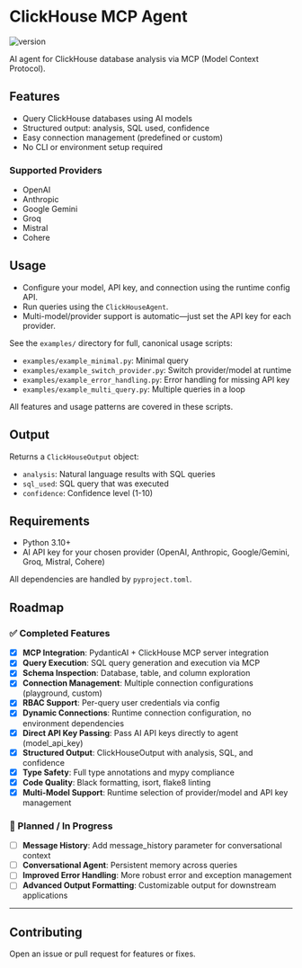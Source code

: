 # ClickHouse MCP Agent

![version](https://img.shields.io/badge/version-0.3.1a0-blue)

AI agent for ClickHouse database analysis via MCP (Model Context Protocol).

## Features

- Query ClickHouse databases using AI models
- Structured output: analysis, SQL used, confidence
- Easy connection management (predefined or custom)
- No CLI or environment setup required

### Supported Providers

- OpenAI
- Anthropic
- Google Gemini
- Groq
- Mistral
- Cohere

## Usage

- Configure your model, API key, and connection using the runtime config API.
- Run queries using the `ClickHouseAgent`.
- Multi-model/provider support is automatic—just set the API key for each provider.

See the `examples/` directory for full, canonical usage scripts:

- `examples/example_minimal.py`: Minimal query
- `examples/example_switch_provider.py`: Switch provider/model at runtime
- `examples/example_error_handling.py`: Error handling for missing API key
- `examples/example_multi_query.py`: Multiple queries in a loop

All features and usage patterns are covered in these scripts.

## Output

Returns a `ClickHouseOutput` object:

- `analysis`: Natural language results with SQL queries
- `sql_used`: SQL query that was executed
- `confidence`: Confidence level (1-10)

## Requirements

- Python 3.10+
- AI API key for your chosen provider (OpenAI, Anthropic, Google/Gemini, Groq, Mistral, Cohere)

All dependencies are handled by `pyproject.toml`.

## Roadmap

### ✅ Completed Features

- [x] **MCP Integration**: PydanticAI + ClickHouse MCP server integration
- [x] **Query Execution**: SQL query generation and execution via MCP
- [x] **Schema Inspection**: Database, table, and column exploration
- [x] **Connection Management**: Multiple connection configurations (playground, custom)
- [x] **RBAC Support**: Per-query user credentials via config
- [x] **Dynamic Connections**: Runtime connection configuration, no environment dependencies
- [x] **Direct API Key Passing**: Pass AI API keys directly to agent (model_api_key)
- [x] **Structured Output**: ClickHouseOutput with analysis, SQL, and confidence
- [x] **Type Safety**: Full type annotations and mypy compliance
- [x] **Code Quality**: Black formatting, isort, flake8 linting
- [x] **Multi-Model Support**: Runtime selection of provider/model and API key management

### 🚧 Planned / In Progress

- [ ] **Message History**: Add message_history parameter for conversational context
- [ ] **Conversational Agent**: Persistent memory across queries
- [ ] **Improved Error Handling**: More robust error and exception management
- [ ] **Advanced Output Formatting**: Customizable output for downstream applications

---

## Contributing

Open an issue or pull request for features or fixes.
